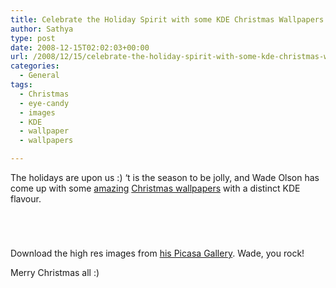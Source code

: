 ```yaml
---
title: Celebrate the Holiday Spirit with some KDE Christmas Wallpapers
author: Sathya
type: post
date: 2008-12-15T02:02:03+00:00
url: /2008/12/15/celebrate-the-holiday-spirit-with-some-kde-christmas-wallpapers/
categories:
  - General
tags:
  - Christmas
  - eye-candy
  - images
  - KDE
  - wallpaper
  - wallpapers

---
```

The holidays are upon us :) &#8216;t is the season to be jolly, and Wade Olson has come up with some <a href="http://wadejolson.wordpress.com/2008/12/14/happy-holidays-from-kde" target="_blank">amazing</a> <a href="http://wadejolson.wordpress.com/2008/12/14/enough-holiday-wallpapers-to-gag-on/" target="_blank">Christmas wallpapers</a> with a distinct KDE flavour.

<!--more-->

 <img class="alignnone" title="KDE Snow" src="http://wadejolson.files.wordpress.com/2008/12/kde_snow1_400.jpg?w=400&h=250" alt=""   /><img class="alignnone" title="KDE Snow 2" src="http://wadejolson.files.wordpress.com/2008/12/kde_snow2_400.jpg?w=400&h=300" alt=""   />

 <img class="alignnone" title="KDE Snow 3" src="http://wadejolson.files.wordpress.com/2008/12/kde_snow3_400.jpg?w=400&h=250" alt=""   /><img class="alignnone" src="http://wadejolson.files.wordpress.com/2008/12/kde_snow5_400.jpg?w=400&h=250" alt=""   />

 <img class="alignnone" title="KDE Tree Glow" src="http://wadejolson.files.wordpress.com/2008/12/kde_treeglow_400.jpg?w=400&h=250" alt=""   /><img class="alignnone" title="KDE Tree Glow" src="http://wadejolson.files.wordpress.com/2008/12/kde_treeglow2_400.jpg?w=400&h=250" alt=""   />

<img class="alignnone" title="KDE Sunrise" src="http://wadejolson.files.wordpress.com/2008/12/kde_sunrise_400.jpg?w=400&h=250" alt=""   />

Download the high res images from [his Picasa Gallery][1]. Wade, you rock!

Merry Christmas all :)

 [1]: http://picasaweb.google.com/wadejolson/KDEHolidays
